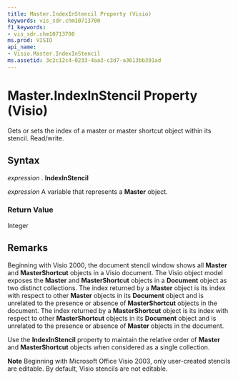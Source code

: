 ```yaml
---
title: Master.IndexInStencil Property (Visio)
keywords: vis_sdr.chm10713700
f1_keywords:
- vis_sdr.chm10713700
ms.prod: VISIO
api_name:
- Visio.Master.IndexInStencil
ms.assetid: 3c2c12c4-0233-4aa3-c3d7-a3613bb391ad
---
```



# Master.IndexInStencil Property (Visio)

Gets or sets the index of a master or master shortcut object within its stencil. Read/write.


## Syntax

 _expression_ . **IndexInStencil**

 _expression_ A variable that represents a **Master** object.


### Return Value

Integer


## Remarks

Beginning with Visio 2000, the document stencil window shows all  **Master** and **MasterShortcut** objects in a Visio document. The Visio object model exposes the **Master** and **MasterShortcut** objects in a **Document** object as two distinct collections. The index returned by a **Master** object is its index with respect to other **Master** objects in its **Document** object and is unrelated to the presence or absence of **MasterShortcut** objects in the document. The index returned by a **MasterShortcut** object is its index with respect to other **MasterShortcut** objects in its **Document** object and is unrelated to the presence or absence of **Master** objects in the document.

Use the  **IndexInStencil** property to maintain the relative order of **Master** and **MasterShortcut** objects when considered as a single collection.




 **Note**  Beginning with Microsoft Office Visio 2003, only user-created stencils are editable. By default, Visio stencils are not editable. 


